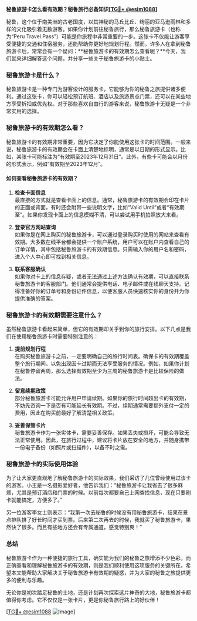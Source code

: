 **秘鲁旅游卡怎么看有效期？秘鲁旅行必备知识[[TG💪+ @esim1088](https://t.me/s/esim1088)]**

秘鲁，这个位于南美洲的古老国度，以其神秘的马丘比丘、绚丽的亚马逊雨林和多样的文化吸引着无数游客。如果你计划前往秘鲁旅行，那么秘鲁旅游卡（也称为“Peru Travel Pass”）可能是你旅程中非常重要的一步。这张卡不仅能让游客享受便捷的交通和住宿服务，还能帮助你更好地规划行程。然而，许多人在拿到秘鲁旅游卡后，常常会有一个疑问：**秘鲁旅游卡的有效期怎么查看呢？**今天，我们就来详细解答这个问题，并分享一些关于秘鲁旅游卡的小贴士。

### 秘鲁旅游卡是什么？

秘鲁旅游卡是一种专门为游客设计的服务卡，它能够为你的秘鲁之旅提供诸多便利。通过这张卡，你可以轻松预订航班、酒店以及旅游景点门票，还可以在某些地方享受折扣或优先权。对于那些喜欢自由行的游客来说，秘鲁旅游卡无疑是一个非常实用的选择。

### 秘鲁旅游卡的有效期怎么看？

秘鲁旅游卡的有效期非常重要，因为它决定了你能使用这张卡的时间范围。一般来说，秘鲁旅游卡的有效期会在卡面上清楚地标明，通常是以日期的形式显示。比如，某张卡可能标注为“有效期至2023年12月31日”。此外，有些卡可能会以月份的形式表示，例如“有效期至2023年12月”。

#### 如何查看秘鲁旅游卡的有效期？

1. **检查卡面信息**  
   最直接的方式就是查看卡面上的信息。通常，秘鲁旅游卡的有效期会印在卡片的正面或背面，有时还会附带一些说明文字，比如“Valid Until”或者“有效期至”。如果你发现卡面上的信息模糊不清，可以尝试用手机拍照放大来看。

2. **登录官方网站查询**  
   如果你是在网上购买的秘鲁旅游卡，可以通过登录购买时使用的网站来查看有效期。大多数在线平台都会提供一个账户系统，用户可以在账户内查看自己的订单详情，其中包括秘鲁旅游卡的有效期信息。只需输入你的用户名和密码，进入个人中心即可找到相关信息。

3. **联系客服确认**  
   如果你对卡上的信息存疑，或者无法通过上述方法确认有效期，可以直接联系秘鲁旅游卡的客服部门。他们通常会提供电话、电子邮件或在线聊天支持。记得准备好你的订单号和身份证件信息，以便客服人员快速核实你的身份并为你提供准确的答案。

### 秘鲁旅游卡的有效期需要注意什么？

虽然秘鲁旅游卡看起来简单，但它的有效期却关乎到你的旅行安排。以下几点是我们在使用秘鲁旅游卡时需要特别注意的：

1. **提前规划行程**  
   在购买秘鲁旅游卡之前，一定要明确自己的旅行时间表。确保卡的有效期覆盖整个旅行期间，以免出现因卡过期而无法享受服务的情况。例如，如果你计划在秘鲁停留两周，那么选择有效期至少为三周的秘鲁旅游卡是比较保险的做法。

2. **留意续期政策**  
   部分秘鲁旅游卡可能允许用户申请续期。如果你的旅行时间超出卡的有效期，不妨先咨询一下是否有可能延长有效期。不过，续期通常需要额外支付一定的费用，因此在购买前最好了解清楚相关政策。

3. **妥善保管卡片**  
   秘鲁旅游卡作为一张实体卡，需要妥善保存。如果丢失或损坏，可能会导致无法正常使用。因此，在旅行过程中，建议将卡片放在安全的地方，并随身携带一份电子备份（如照片或扫描件），以备不时之需。

### 秘鲁旅游卡的实际使用体验

为了让大家更直观地了解秘鲁旅游卡的实际效果，我们采访了几位曾经使用过该卡的游客。小王是一名摄影爱好者，他告诉我们：“秘鲁旅游卡让我省去了很多麻烦，尤其是预订酒店和门票的时候。以前每次都要自己上网查找信息，现在只要刷卡就能搞定，方便多了。”

另一位游客李女士则表示：“我第一次去秘鲁的时候没有用秘鲁旅游卡，结果在景点排队排了好长时间才买到票。后来第二次再去的时候，我就买了秘鲁旅游卡，果然快了很多。而且有些地方还会有专属通道，感觉特别爽！”

### 总结

秘鲁旅游卡作为一种便捷的旅行工具，确实能为我们的秘鲁之旅增添不少色彩。而正确查看和理解秘鲁旅游卡的有效期，则是我们顺利使用这项服务的关键所在。希望本文能帮助大家解决关于秘鲁旅游卡有效期的疑惑，并为大家的秘鲁之旅提供更多的便利与乐趣。

无论你是初次踏足秘鲁的土地，还是计划再次探索这片神奇的大地，秘鲁旅游卡都值得你考虑。它不仅仅是一张卡片，更是你秘鲁旅行路上的好伙伴！

[[TG💪+ @esim1088](https://t.me/s/esim1088) ![Image](https://i.postimg.cc/4NQfJmqS/Snipaste-2025-05-13-00-14-12.png)]